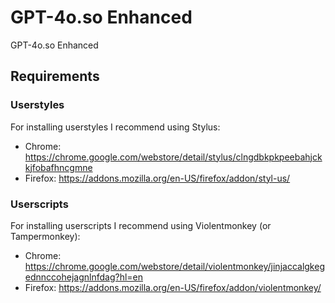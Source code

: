 # GPT-4o.so Enhanced

GPT-4o.so Enhanced

## Requirements

### Userstyles

For installing userstyles I recommend using Stylus:

- Chrome: https://chrome.google.com/webstore/detail/stylus/clngdbkpkpeebahjckkjfobafhncgmne
- Firefox: https://addons.mozilla.org/en-US/firefox/addon/styl-us/

### Userscripts

For installing userscripts I recommend using Violentmonkey (or Tampermonkey):

- Chrome: https://chrome.google.com/webstore/detail/violentmonkey/jinjaccalgkegednnccohejagnlnfdag?hl=en
- Firefox: https://addons.mozilla.org/en-US/firefox/addon/violentmonkey/
